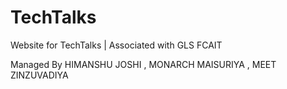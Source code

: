 # TechTalks

Website for TechTalks |
Associated with GLS FCAIT

Managed By
HIMANSHU JOSHI ,
MONARCH MAISURIYA ,
MEET ZINZUVADIYA
